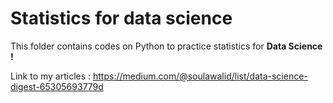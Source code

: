 <h1>Statistics for data science </h1>

This folder contains codes on Python to practice statistics for <b> Data Science ! </b>

Link to my articles : https://medium.com/@soulawalid/list/data-science-digest-65305693779d
